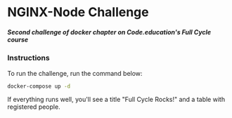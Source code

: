 # NGINX-Node Challenge

##### Second challenge of docker chapter on Code.education's Full Cycle course

### Instructions

To run the challenge, run the command below:

```sh
docker-compose up -d
```

If everything runs well, you'll see a title "Full Cycle Rocks!" and a table with registered people.
